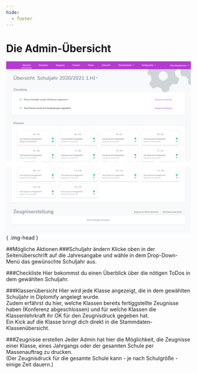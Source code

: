 ```yaml
---
hide:
  - footer
---
```


# Die Admin-Übersicht

![Image title](../../img/01_Administration/overview.png){ .img-head }


##Mögliche Aktionen
###Schuljahr ändern
Klicke oben in der Seitenüberschrift auf die Jahresangabe und wähle in dem Drop-Down-Menü das gewünschte Schuljahr aus.

###Checkliste
Hier bekommst du einen Überblick über die nötigen ToDos in dem gewählten Schuljahr.

###Klassenübersicht
Hier wird jede Klasse angezeigt, die in dem gewählten Schuljahr in Diplomify angelegt wurde. <br>
Zudem erfährst du hier, welche Klassen bereits fertiggstellte Zeugnisse haben (Konferenz abgeschlossen) und für welche Klassen die Klassenlehrkraft ihr OK für den Zeugnisdruck gegeben hat. <br>
Ein Kick auf die Klasse bringt dich direkt in die Stammdaten-Klassenübersicht.

###Zeugnisse erstellen
Jeder Admin hat hier die Möglichkeit, die Zeugnisse einer Klasse, eines Jahrgangs oder der gesamten Schule per Massenauftrag zu drucken. <br>
(Der Zeugnisdruck für die gesamte Schule kann - je nach Schulgröße - einige Zeit dauern.)